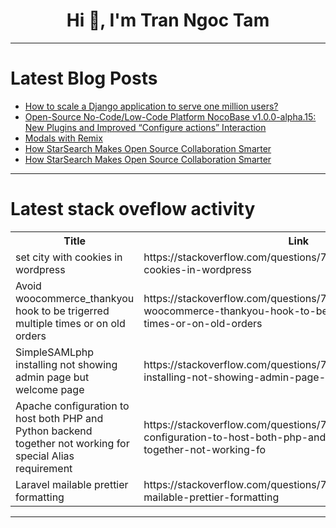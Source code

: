 <h1 align="center">Hi 👋, I'm Tran Ngoc Tam</h1>

---

# Latest Blog Posts 
<!-- BLOG-POST-LIST:START -->
- [How to scale a Django application to serve one million users?](https://dev.to/prox_sea/how-to-scale-a-django-application-to-serve-one-million-users-4m)
- [Open-Source No-Code/Low-Code Platform NocoBase v1.0.0-alpha.15: New Plugins and Improved “Configure actions” Interaction](https://dev.to/nocobase/open-source-no-codelow-code-platform-nocobase-v100-alpha15-new-plugins-and-improved-configure-actions-interaction-37eh)
- [Modals with Remix](https://dev.to/ddm4313/modals-with-remix-33kd)
- [How StarSearch Makes Open Source Collaboration Smarter](https://dev.to/lymah/how-starsearch-makes-open-source-collaboration-smarter-38na)
- [How StarSearch Makes Open Source Collaboration Smarter](https://dev.to/lymah/how-starsearch-makes-open-source-collaboration-smarter-1hnj)
<!-- BLOG-POST-LIST:END -->

---

# Latest stack oveflow activity
<table>
  <tr><th>Title</th><th>Link</th></tr>
  <!-- STACKOVERFLOW:START --><tr><td>set city with cookies in wordpress</td><td>https://stackoverflow.com/questions/78526029/set-city-with-cookies-in-wordpress</td></tr><tr><td>Avoid woocommerce_thankyou hook to be trigerred multiple times or on old orders</td><td>https://stackoverflow.com/questions/78525954/avoid-woocommerce-thankyou-hook-to-be-trigerred-multiple-times-or-on-old-orders</td></tr><tr><td>SimpleSAMLphp installing not showing admin page but welcome page</td><td>https://stackoverflow.com/questions/78525943/simplesamlphp-installing-not-showing-admin-page-but-welcome-page</td></tr><tr><td>Apache configuration to host both PHP and Python backend together not working for special Alias requirement</td><td>https://stackoverflow.com/questions/78525875/apache-configuration-to-host-both-php-and-python-backend-together-not-working-fo</td></tr><tr><td>Laravel mailable prettier formatting</td><td>https://stackoverflow.com/questions/78525849/laravel-mailable-prettier-formatting</td></tr><!-- STACKOVERFLOW:END -->
</table>

---


